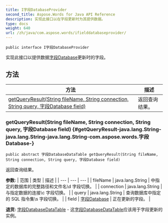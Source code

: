 ```yaml
---
title: I字段DatabaseProvider
second_title: Aspose.Words for Java API Reference
description: 实现此接口以在字段更新时为其提供数据。
type: docs
weight: 640
url: /zh/java/com.aspose.words/ifielddatabaseprovider/
---
```

```
public interface I字段DatabaseProvider
```

实现此接口以提供数据[字段Database](../../com.aspose.words/fielddatabase)更新时的字段。
## 方法

| 方法 | 描述 |
| --- | --- |
| [getQueryResult(String fileName, String connection, String query, 字段Database field)](#getQueryResult-java.lang.String-java.lang.String-java.lang.String-com.aspose.words.字段Database-) | 返回查询结果。 |
### getQueryResult(String fileName, String connection, String query, 字段Database field) {#getQueryResult-java.lang.String-java.lang.String-java.lang.String-com.aspose.words.字段Database-}
```
public abstract 字段DatabaseDataTable getQueryResult(String fileName, String connection, String query, 字段Database field)
```


返回查询结果。

**参数:**
| 范围 | 类型 | 描述 |
| --- | --- | --- |
| fileName | java.lang.String | 中指定的数据库的完整路径和文件名\\d 字段切换。 |
| connection | java.lang.String | 与指定数据的连接\\c 字段切换。 |
| query | java.lang.String | 查询数据库中指定的 SQL 指令集\\s 字段切换。 |
| field | [字段Database](../../com.aspose.words/fielddatabase) | 正在更新的字段。 |

**退货:**
[字段DatabaseDataTable](../../com.aspose.words/fielddatabasedatatable) - 这[字段DatabaseDataTable](../../com.aspose.words/fielddatabasedatatable)应该用于字段更新的实例。